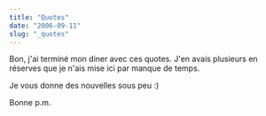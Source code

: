 ```yaml
---
title: "Quotes"
date: "2006-09-11"
slug: "_quotes"
---
```


Bon, j'ai terminé mon diner avec ces quotes. J'en avais plusieurs en réserves que je n'ais mise ici par manque de temps.

Je vous donne des nouvelles sous peu :)

Bonne p.m.
